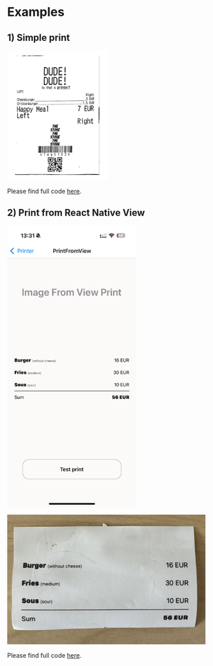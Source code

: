 # Examples


## 1) Simple print

<img src="../assets/quickprint.png"
     alt="Receipt`"
     height="300"
/>

Please find full code [here](https://github.com/tr3v3r/react-native-esc-pos-printer/tree/main/example/src/screens/SimplePrint.tsx).

## 2) Print from React Native View

<img src="../assets/viewShotCode.jpg"
     alt="Receipt`"
     width="300"
/>

<img src="../assets/viewShotResult.jpg"
     alt="Receipt`"
     height="300"
/>

Please find full code [here](https://github.com/tr3v3r/react-native-esc-pos-printer/tree/main/example/src/screens/PrintFromView.tsx).
